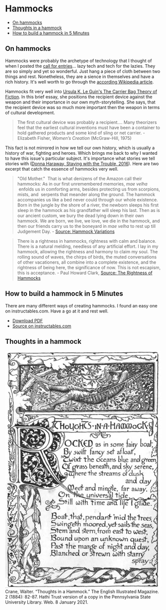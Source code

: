 # Hammocks
- [On hammocks](#On%20hammocks)
- [Thoughts in a hammock](#Thoughts%20in%20a%20hammock)
- [How to build a hammock in 5 Minutes](#How%20to%20build%20a%20hammock%20in%205%20Minutes)

## On hammocks
Hammocks were probably the archetype of technology that I thought of when I posted the [call for entries](notes/call-fallow-zine-1.md)… lazy tech and tech for the lazies. They are so simply and yet so wonderful. Just hang a piece of cloth between two things and rest. Nonetheless, they are a sience in themselves and have a rich history. It's well worth to go through the [according Wikipedia article](https://en.wikipedia.org/wiki/Hammock). 

Hammocks fit very well into [Ursula K. Le Guin's The Carrier Bag Theory of Fiction](http://web.archive.org/web/20220922040216/https://theanarchistlibrary.org/library/ursula-k-le-guin-the-carrier-bag-theory-of-fiction). In this brief essay, she positions the recipient device against the weapon and their importance in our own myth-storytelling. She says, that the recipient device was so much more important then the weapon in terms of cultural development. 

> The first cultural device was probably a recipient.... Many theorizers feel that the earliest cultural inventions must have been a container to hold gathered products and some kind of sling or net carrier. - Elizabeth Fisher, _Women’s Creation_ (McGraw-Hill, 1975)

This fact is not mirrored in how we tell our own history, which is usually a history of war, fighting and heroes. Which brings me back to why I wanted to have this issue's particular subject. It's importance what stories we tell stories with ([Donna Haraway, Staying with the Trouble, 2016](https://www.dukeupress.edu/staying-with-the-trouble)). Here are two excerpt that catch the essence of hammocks very well.

> "Old Mother."  That is what denizens of the Amazon call their hammocks: As in our first unremembered memories, _mae velha_  enfolds us in comforting arms, besides protecting us from scorpions, mists, and  serpents that meander along the ground. The hammock accompanies us like a bed never could through our whole existence. Born in the jungle by the shore of a river, the newborn sleeps his first sleep in the hammock as his grandfather will sleep his last. Then as is our ancient custom, we bury the dead lying down in their own hammock. We are born, we live, we love, we die in the hammock, and then our friends carry us to the boneyard in _mae velha_ to rest up till Judgement Day. - [Source: Hammock Variations](http://web.archive.org/web/20151127011746/https://web.mst.edu/~jbogan/WRITINGS/hammock.htm)

> There is a rightness in hammocks, rightness with calm and balance. There is a natural melding, needless of any artificial effort. I lay in my hammock, allowing the rightness and harmony to claim my soul. The rolling sound of waves, the chirps of birds, the muted conversations of other vacationers, all combine into a complete existence, and the rightness of being here, the significance of now. This is not escapism, this is acceptance. - Paul Howard Clark, [Source: The Rightness of Hammocks](http://web.archive.org/web/20131219050800/http://www.lifewithscience.com/2013/05/the-rightness-of-hammocks.htmlk)

## How to build a hammock in 5 Minutes
There are many different ways of creating hammocks. I found an easy one on instructables.com. Have a go at it and rest well.

- [Download PDF](/fp1/5_Hammocks/hammock-in-5-minutes.pdf)
- [Source on instructables.com](https://www.instructables.com/hammock-in-5-minutes/)

## Thoughts in a hammock
![Thoughts in a Hammock.](/fp1/5_Hammocks/40.jpg)
Crane, Walter. “Thoughts in a Hammock.” The English Illustrated Magazine. 2 (1884): 82-87. Hathi Trust version of a copy in the Pennsylvania State University Library. Web. 8 January 2021.